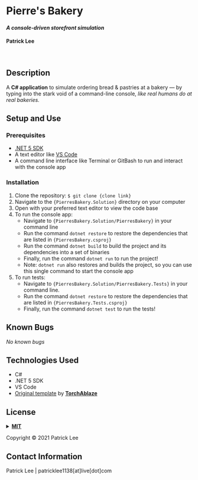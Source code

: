 # Pierre's Bakery

#### _A console-driven storefront simulation_

#### Patrick Lee
<br>

## Description

A __C# application__ to simulate ordering bread & pastries at a bakery &mdash; by typing into the stark void of a command-line console, _like real humans do at real bakeries._

## Setup and Use

### Prerequisites

- [.NET 5 SDK](https://dotnet.microsoft.com/download/dotnet/5.0)
- A text editor like [VS Code](https://code.visualstudio.com/)
- A command line interface like Terminal or GitBash to run and interact with the console app

### Installation

1. Clone the repository: `$ git clone {clone link}`
2. Navigate to the `{PierresBakery.Solution}` directory on your computer
3. Open with your preferred text editor to view the code base
4. To run the console app:
   - Navigate to `{PierresBakery.Solution/PierresBakery}` in your command line
   - Run the command `dotnet restore` to restore the dependencies that are listed in `{PierresBakery.csproj}`
   - Run the command `dotnet build` to build the project and its dependencies into a set of binaries
   - Finally, run the command `dotnet run` to run the project!
   - Note: `dotnet run` also restores and builds the project, so you can use this single command to start the console app
5. To run tests:
   - Navigate to `{PierresBakery.Solution/PierresBakery.Tests}` in your command line.
   - Run the command `dotnet restore` to restore the dependencies that are listed in `{PierresBakery.Tests.csproj}`
   - Finally, run the command `dotnet test` to run the tests!

## Known Bugs

_No known bugs_

## Technologies Used

- C#
- .NET 5 SDK
- VS Code
- [Original template](https://github.com/TorchAblaze/Template.Solutions) by __[TorchAblaze](https://github.com/TorchAblaze)__

## <a name="License"></a>License
<details>
<summary><a href="https://opensource.org/licenses/MIT"><strong>MIT</strong></a></summary>
<pre>
MIT License
Copyright (c) 2021 Patrick Lee


Permission is hereby granted, free of charge, to any person obtaining a copy
of this software and associated documentation files (the "Software"), to deal
in the Software without restriction, including without limitation the rights
to use, copy, modify, merge, publish, distribute, sublicense, and/or sell
copies of the Software, and to permit persons to whom the Software is
furnished to do so, subject to the following conditions:


The above copyright notice and this permission notice shall be included in all
copies or substantial portions of the Software.


THE SOFTWARE IS PROVIDED "AS IS", WITHOUT WARRANTY OF ANY KIND, EXPRESS OR
IMPLIED, INCLUDING BUT NOT LIMITED TO THE WARRANTIES OF MERCHANTABILITY,
FITNESS FOR A PARTICULAR PURPOSE AND NONINFRINGEMENT. IN NO EVENT SHALL THE
AUTHORS OR COPYRIGHT HOLDERS BE LIABLE FOR ANY CLAIM, DAMAGES OR OTHER
LIABILITY, WHETHER IN AN ACTION OF CONTRACT, TORT OR OTHERWISE, ARISING FROM,
OUT OF OR IN CONNECTION WITH THE SOFTWARE OR THE USE OR OTHER DEALINGS IN THE
SOFTWARE.
</pre>
</details>

Copyright © 2021 Patrick Lee
<br>

## Contact Information

Patrick Lee | patricklee1138[at]live[dot]com
